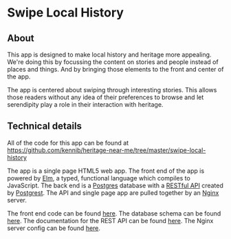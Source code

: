 # Swipe Local History

## About
This app is designed to make local history and heritage more appealing.
We're doing this by focussing the content on stories and people instead of places and things.
And by bringing those elements to the front and center of the app.

The app is centered about swiping through interesting stories.
This allows those readers without any idea of their preferences to browse and let serendipity play a role in their interaction with heritage.

## Technical details
All of the code for this app can be found at https://github.com/kennib/heritage-near-me/tree/master/swipe-local-history

The app is a single page HTML5 web app.
The front end of the app is powered by [Elm](http://elm-lang.org), a typed, functional language which compiles to JavaScript.
The back end is a [Postgres](http://www.postgresql.org) database with a [RESTful API](https://en.wikipedia.org/wiki/Representational_state_transfer) created by [Postgrest](http://postgrest.com).
The API and single page app are pulled together by an [Nginx](http://nginx.org/en/) server.

The front end code can be found [here](prototype).
The database schema can be found [here](backend/heritage-near-me.sql).
The documentation for the REST API can be found [here](http://postgrest.com/api/reading/).
The Nginx server config can be found [here](server/heritage-near-me).
